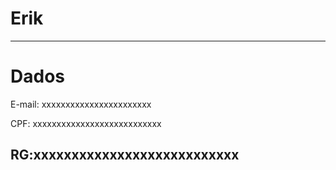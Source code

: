# Erik

---

# Dados

  E-mail: xxxxxxxxxxxxxxxxxxxxxxx
 
  CPF: xxxxxxxxxxxxxxxxxxxxxxxxxxx
 
  RG:xxxxxxxxxxxxxxxxxxxxxxxxxxx
---


